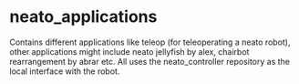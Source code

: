 # neato_applications
Contains different applications like teleop (for teleoperating a neato robot), other applications might include neato jellyfish by alex, chairbot rearrangement by abrar etc. All uses the neato_controller repository as the local interface with the robot.
